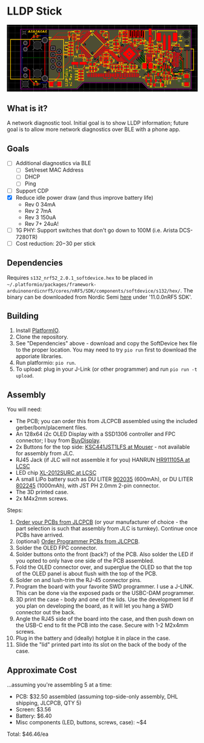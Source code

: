 # LLDP Stick

![PCB Image](pcb.png)

## What is it?
A network diagnostic tool. Initial goal is to show LLDP information; future goal is to allow more network diagnostics over BLE with a phone app.

## Goals

- [ ] Additional diagnostics via BLE
    - [ ] Set/reset MAC Address
    - [ ] DHCP
    - [ ] Ping
- [ ] Support CDP
- [x] Reduce idle power draw (and thus improve battery life)
    - Rev 0 34mA
    - Rev 2 7mA
    - Rev 3 150uA
    - Rev 7+ 24uA!
- [ ] 1G PHY: Support switches that don't go down to 100M (i.e. Arista DCS-7280TR)
- [ ] Cost reduction: $20-$30 per stick

## Dependencies

Requires `s132_nrf52_2.0.1_softdevice.hex` to be placed in `~/.platformio/packages/framework-arduinonordicnrf5/cores/nRF5/SDK/components/softdevice/s132/hex/`. The binary can be downloaded from Nordic Semi [here](https://www.nordicsemi.com/Products/Development-software/nRF5-SDK/Download) under '11.0.0nRF5 SDK'.

## Building

1. Install [PlatformIO](https://platformio.org/).
2. Clone the repository.
3. See "Dependencies" above - download and copy the SoftDevice hex file to the proper location. You may need to try `pio run` first to download the apporiate libraries.
4. Run platformio: `pio run`.
5. To upload: plug in your J-Link (or other programmer) and run `pio run -t upload`.

## Assembly

You will need:
- The PCB; you can order this from JLCPCB assembled using the included gerber/bom/placement files.
- An 128x64 i2c OLED Display with a SSD1306 controller and FPC connector; I buy from [BuyDisplay](https://www.buydisplay.com/datasheet-128x64-oled-module-spi-0-96-inch-graphic-displays-white-on-black).
- 2x Buttons for the top side: [KSC441JST1LFS at Mouser](https://www.mouser.com/ProductDetail/CK/KSC441JST1LFS?qs=8LLMQjkBYsII%252BtWfhZrIfA%3D%3D) - not available for assembly from JLC.
- RJ45 Jack (if JLC will not assemble it for you) HANRUN [HR911105A at LCSC](https://www.lcsc.com/product-detail/Ethernet-Connectors-Modular-Connectors-RJ45-RJ11_HANRUN-Zhongshan-HanRun-Elec-HR911105A_C12074.html)
- LED chip [XL-2012SURC at LCSC](https://www.lcsc.com/product-detail/LED-Indication-Discrete_XINGLIGHT-XL-2012SURC_C965812.html)
- A small LiPo battery such as DU LITER [902035](https://bihuade.com/products/902035-37v-600mah-liter-energy-battery-polymer-lithium-rechargeable-battery-for-mp3-gps-dvd-bluetooth-recorder-e-book-camera) (600mAh), or DU LITER [802245](https://bihuade.com/products/37v-802245-1000mah-bihuade-lithium-polymer-rechargeable-battery-for-bluetooth-headset-speaker) (1000mAh), with JST PH 2.0mm 2-pin connector.
- The 3D printed case.
- 2x M4x2mm screws.

Steps:
1. [Order your PCBs from JLCPCB](gerber/lldpstick/README.md) (or your manufacturer of choice - the part selection is such that assembly from JLC is turnkey). Continue once PCBs have arrived.
2. (optional) [Order Programmer PCBs from JLCPCB](gerber/programmer/README.md).
3. Solder the OLED FPC connector.
4. Solder buttons onto the front (back?) of the PCB. Also solder the LED if you opted to only have one side of the PCB assembled.
5. Fold the OLED connector over, and superglue the OLED so that the top of the OLED panel is about flush with the top of the PCB.
6. Solder on and lush-trim the RJ-45 connector pins.
7. Program the board with your favorite SWD programmer. I use a J-LINK. This can be done via the exposed pads or the USBC-DAM programmer.
8. 3D print the case - body and one of the lids. Use the development lid if you plan on developing the board, as it will let you hang a SWD connector out the back.
9. Angle the RJ45 side of the board into the case, and then push down on the USB-C end to fit the PCB into the case. Secure with 1-2 M2x4mm screws.
10. Plug in the battery and (ideally) hotglue it in place in the case.
11. Slide the "lid" printed part into its slot on the back of the body of the case.

## Approximate Cost
...assuming you're assembling 5 at a time:

- PCB: $32.50 assembled (assuming top-side-only assembly, DHL shipping, JLCPCB, QTY 5)
- Screen: $3.56
- Battery: $6.40
- Misc components (LED, buttons, screws, case): ~$4

Total: $46.46/ea

